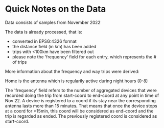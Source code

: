 # Quick Notes on the Data

Data consists of samples from November 2022

The data is already processed, that is:

- converted in EPSG:4326 format
- the distance field (in km) has been added
- trips with <100km have been filtered out
- please note the 'frequency' field for each entry, which represents the # of trips

More information about the frequency and way trips were derived:

Home is the antenna which is regularily active during night hours (0-8)

The 'frequency' field refers to the number of aggregated devices that were recorded doing the trip from start-coord to end-coord at any point in time of Nov 22. A device is registered to a coord if its stay near the corresponding antenna lasts more than 15 minutes. That means that once the device stops at a coord for >15min, this coord will be considered as end-coord and the trip is regarded as ended. The previously registered coord is considered as start-coord.